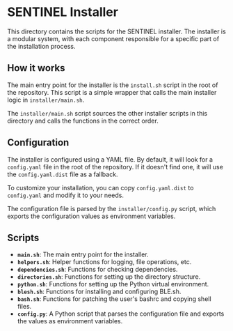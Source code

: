 # SENTINEL Installer

This directory contains the scripts for the SENTINEL installer. The installer is a modular system, with each component responsible for a specific part of the installation process.

## How it works

The main entry point for the installer is the `install.sh` script in the root of the repository. This script is a simple wrapper that calls the main installer logic in `installer/main.sh`.

The `installer/main.sh` script sources the other installer scripts in this directory and calls the functions in the correct order.

## Configuration

The installer is configured using a YAML file. By default, it will look for a `config.yaml` file in the root of the repository. If it doesn't find one, it will use the `config.yaml.dist` file as a fallback.

To customize your installation, you can copy `config.yaml.dist` to `config.yaml` and modify it to your needs.

The configuration file is parsed by the `installer/config.py` script, which exports the configuration values as environment variables.

## Scripts

-   **`main.sh`**: The main entry point for the installer.
-   **`helpers.sh`**: Helper functions for logging, file operations, etc.
-   **`dependencies.sh`**: Functions for checking dependencies.
-   **`directories.sh`**: Functions for setting up the directory structure.
-   **`python.sh`**: Functions for setting up the Python virtual environment.
-   **`blesh.sh`**: Functions for installing and configuring BLE.sh.
-   **`bash.sh`**: Functions for patching the user's bashrc and copying shell files.
-   **`config.py`**: A Python script that parses the configuration file and exports the values as environment variables.
